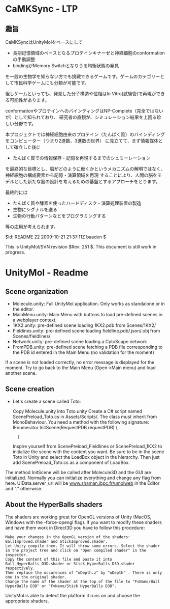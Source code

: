 CaMKSync - LTP
=================

趣旨
--------------
CaMKSyncはUnityMolをベースにして

* 長期記憶領域のベースとなるプロテインキナーゼと神経細胞のconformationの手動調整
* bindingがMemory Switchとなりうる均衡状態の発見

を一般の生物学を知らない方でも挑戦できるゲームです。ゲームのカテゴリーとして市民科学ゲームにも分類が可能です。

但しゲームといっても、発見した分子構造や位相はIn Vitro(試験管)で再現ができる可能性があります。

conformationやプロテインへのバインディングはNP-Complete（完全ではないが）として知られており、
研究者の直観が、シミュレーション結果を上回る珍しい分野です。

本プロジェクトでは神経細胞由来のプロテイン（たんぱく質）のバインディングをコンピューター（つまり2進数、3進数の世界）
に見立てて、まず情報媒体として確立した後に

* たんぱく質での情報保存・記憶を再現するまでのシュミーレーション

を最終的な目標とし、脳がどのように働くかというメカニズムの解明ではなく、神経細胞の構成要素から記憶・演算領域を再現
することにより、人間の脳をモデルとした新たな脳の設計を考えるための基盤とするアプローチをとります。

最終的には

* たんぱく質や酵素を使ったハードディスク・演算処理装置の製造
* 生物にシグナルを送る
* 生物の行動パターンなどをプログラミングする

等の応用が考えられます。


$Id: README 22 2009-10-21 21:37:11Z baaden $

This is UnityMol/SVN revision $Rev: 251 $.
This document is still work in progress.

UnityMol - Readme
=================

Scene organization
-------------------
* Molecule.unity: Full UnityMol application. Only works as standalone or in the editor.
* MainMenu.unity: Main Menu with buttons to load pre-defined scenes in a webplayer context.
* 1KX2.unity: pre-defined scene loading 1KX2.pdb from Scenes/1KX2/
* Fieldines.unity: pre-defined scene loading fieldline.pdb/.json/.obj from Scenes/fieldlines/
* Network.unity: pre-defined scene loading a CytoScape network
* FromPDB.unity: pre-defined scene fetching a PDB file corresponding to the PDB id entered in the Main Menu (no validation for the moment)

If a scene is not loaded correctly, no error message is displayed for the moment. Try to go back to the Main Menu (Open->Main menu) and load another scene.

Scene creation
--------------
- Let's create a scene called Toto:

	Copy Molecule.unity into Toto.unity
	Create a C# script named ScenePreload_Toto.cs in Assets/Scripts/. The class must inherit from MonoBehaviour.
	You need a method with the following signature:
		IEnumerator InitScene(RequestPDB requestPDB)
		{

		}
	Inspire yourself from ScenePreload_Fieldlines or ScenePreload_1KX2 to initialize the scene with the content you want.
	Be sure to be in the scene Toto in Unity and select the LoadBox object in the hierarchy.
	Then just add ScenePreload_Toto.cs as a component of LoadBox.

The method InitScene will be called after Molecule3D and the GUI are initialized.
Normally you can initialize everything and change any flag from here.
UIData.server_url will be www.shaman.ibpc.fr/umolweb in the Editor and "." otherwise.


About the HyperBalls shaders
----------------------------
The shaders are working great for OpenGL versions of Unity (MacOS, Windows with the -force-opengl flag).
If you want to modify these shaders and have them work in Direct3D you have to follow this procedure:

	Make your changes in the OpenGL version of the shaders: BallImproved.shader and StickImproved.shader.
	Let Unity compile them. It will throw some errors. Select the shader in the project tree and click on "Open compiled shader" in the inspector.
	Copy the content of this file and paste it into Ball_HyperBalls_D3D.shader or Stick_HyperBalls_D3D.shader respectively.
	Then replace the occurences of "oDepth.z" by "oDepth" . There is only one in the original shader.
	Change the name of the shader at the top of the file to "FvNano/Ball HyperBalls D3D" or "FvNano/Stick HyperBalls D3D".

UnityMol is able to detect the platform it runs on and choose the appropriate shaders.
